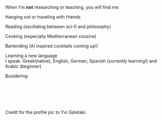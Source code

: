 When I'm **not** researching or teaching, you will find me:

Hanging out or traveling with friends  

Reading (oscillating between sci-fi and philosophy)  

Cooking (especially Mediterranean cousine)  

Bartending (AI inspired cocktails coming up!)  

Learning a new language   
    I speak: Greek(native), English, German, Spanish (currently learning!) and Arabic (beginner)

Bouldering  
<br>
<br>
<br>
<br>
<br>

  Credit for the profile pic to Yvi Galetaki.
